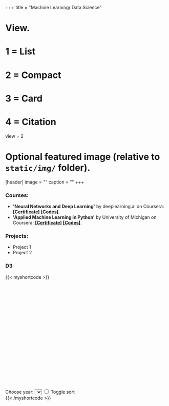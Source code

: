 +++
title = "Machine Learning/ Data Science"

# View.
#   1 = List
#   2 = Compact
#   3 = Card
#   4 = Citation
view = 2

# Optional featured image (relative to `static/img/` folder).
[header]
image = ""
caption = ""
+++

### Courses:

* **'Neural Networks and Deep Learning'** by deeplearning.ai on Coursera: [**\[Certificate\]**](https://www.coursera.org/account/accomplishments/certificate/9KEXVC9NF4M9)
 [**\[Codes\]**](https://github.com/jugalm/Neural-Networks-and-Deep-Learning-by-deeplearning.ai).
* **'Applied Machine Learning in Python'** by University of Michigan on Coursera: [**\[Certificate\]**](https://www.coursera.org/account/accomplishments/certificate/ZJKGQGPS93RW)
  [**\[Codes\]**](https://github.com/jugalm/Applied-Machine-Learning-in-Python-University-of-Michigan).


### Projects:

* Project 1
* Project 2
### D3
{{< myshortcode >}}
<script src="https://d3js.org/d3.v5.min.js"></script>
<style>
    .bar {
        fill: steelblue;
    }

    .bar:hover {
        fill: orange;
    }
</style>

<div id="graph">
    <svg id="chart" width="650" height="420"></svg>
    Choose year:
    <select id="year"></select>
    <input type="checkbox" id="sort">
    Toggle sort
    <script>
        d3.csv("/data/data.csv").then(d => chart(d));
        function chart(csv) {
            csv.forEach(function(d) {
                var dates = d.date.split("-");
                d.year = dates[0];
                d.month = dates[1];
                d.value = +d.value;
                return d;
            })
            var months = [...new Set(csv.map(d => d.month))],
                years = [...new Set(csv.map(d => d.year))];
            var options = d3.select("#year").selectAll("option")
                .data(years)
                .enter()
                .append("option")
                .text(d => d)
            var svg = d3.select("#chart"),
                margin = {
                    top: 25,
                    bottom: 0,
                    left: 30,
                    right: 25
                },
                width = +svg.attr("width") - margin.left - margin.right,
                height = +svg.attr("height") - margin.top - margin.bottom;
            var x = d3.scaleBand()
                .range([margin.left, width - margin.right])
                .padding(0.1)
                .paddingOuter(0.2)
            var y = d3.scaleLinear()
                .range([height - margin.bottom, margin.top])
            var xAxis = g => g
                .attr("transform", "translate(0," + (height - margin.bottom) + ")")
                .call(d3.axisBottom(x).tickSizeOuter(0))
            var yAxis = g => g
                .attr("transform", "translate(" + margin.left + ",0)")
                .call(d3.axisLeft(y))
            svg.append("g")
                .attr("class", "x-axis")
            svg.append("g")
                .attr("class", "y-axis")
            update(d3.select("#year").property("value"), 0)
            function update(year, speed) {
                var data = csv.filter(f => f.year == year)
                y.domain([0, d3.max(data, d => d.value)]).nice()
                svg.selectAll(".y-axis").transition().duration(speed)
                    .call(yAxis);
                data.sort(d3.select("#sort").property("checked") ?
                    (a, b) => b.value - a.value :
                    (a, b) => months.indexOf(a.month) - months.indexOf(b.month))
                x.domain(data.map(d => d.month))
                svg.selectAll(".x-axis").transition().duration(speed)
                    .call(xAxis)
                var bar = svg.selectAll(".bar")
                    .data(data, d => d.month)
                bar.exit().remove();
                bar.enter().append("rect")
                    .attr("class", "bar")
                    .attr("fill", "steelblue")
                    .attr("width", x.bandwidth())
                    .merge(bar)
                    .transition().duration(speed)
                    .attr("x", d => x(d.month))
                    .attr("y", d => y(d.value))
                    .attr("height", d => y(0) - y(d.value))
            }
            chart.update = update;
        }
        var select = d3.select("#year")
            .style("border-radius", "5px")
            .on("change", function() {
                chart.update(this.value, 750)
            })
        var checkbox = d3.select("#sort")
            .style("margin-left", "45%")
            .on("click", function() {
                chart.update(select.property("value"), 750)
            })
    </script>
</div>
{{< /myshortcode >}}
